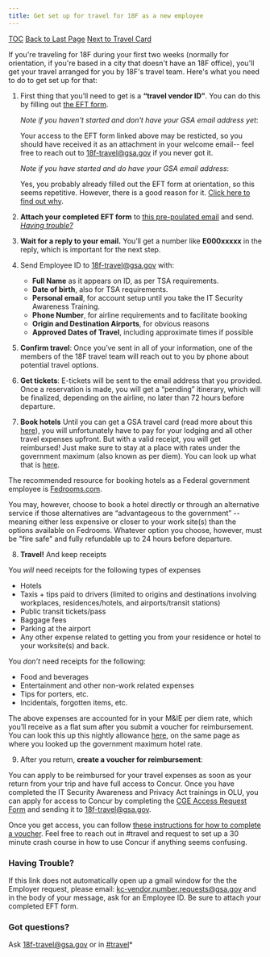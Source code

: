 ```yaml
---
title: Get set up for travel for 18F as a new employee
---
```


[TOC](/travel-guide-table-of-contents)
[Back to Last Page](/first-time-travel-obtain-vendor-id-start)
[Next to Travel Card](/first-time-travel-travel-card)

If you're traveling for 18F during your first two weeks (normally for orientation, if you're based in a city that doesn't have an 18F office), you'll get your travel arranged for you by 18F's travel team. Here's what you need to do to get set up for that:

1. First thing that you’ll need to get is a **“travel vendor ID”**. You can do this by filling out [the EFT form](https://drive.google.com/a/gsa.gov/file/d/0B0Kck5dqF_Ebb0FFZ29RR0JmVVk/view?usp=sharing). 

   _Note if you haven't started and don't have your GSA email address yet_: 
  
   Your access to the EFT form linked above may be resticted, so you should have received it as an attachment in your welcome email-- feel free to reach out to [18f-travel@gsa.gov](mailto:18f-travel@gsa.gov) if you never got it.

   _Note if you have started and do have your GSA email address_: 
  
   Yes, you probably already filled out the EFT form at orientation, so this seems repetitive. However, there is a good reason for it. [Click here to find out why](https://docs.google.com/document/d/1cHGnvUVGzYJkSuW0-2ZEy4g4vwgNLLkZcI1j5JVozDQ/edit#bookmark=id.f206jlg5swxh).

2.  **Attach your completed EFT form** to [this pre-poulated email](https://mail.google.com/mail/?view=cm&ui=2&tf=0&fs=1&to=kc-vendor.number.requests%40gsa.gov&su=Request%20to%20Obtain%20Employee%20ID&body=To%20KC%20Vendor%2C%0A%0ACould%20I%20please%20have%20my%20employee%20ID%3F%0A%0AThank%20you%2C%0A) and send.
[_Having trouble?_](#having-trouble)

3. **Wait for a reply to your email.**
   You’ll get a number like **E000xxxxx** in the reply, which is important for the next step.

4. Send Employee ID to [18f-travel@gsa.gov](mailto:18f-travel@gsa.gov) with:
   * **Full Name** as it appears on ID, as per TSA requirements.
   * **Date of birth**, also for TSA requirements.
   * **Personal email**, for account setup until you take the IT Security Awareness Training.
   * **Phone Number**, for airline requirements and to facilitate booking
   * **Origin and Destination Airports**, for obvious reasons
   * **Approved Dates of Travel**, including approximate times if possible

5. **Confirm travel**: Once you’ve sent in all of your information, one of the members of the 18F travel team will reach out to you by phone about potential travel options.

6. **Get tickets**: E-tickets will be sent to the email address that you provided. Once a reservation is made, you will get a “pending” itinerary, which will be finalized, depending on the airline, no later than 72 hours before departure.

7. **Book hotels** Until you can get a GSA travel card (read more about this [here](https://handbook.18f.gov/first-time-travel-travel-card/)), you will unfortunately have to pay for your lodging and all other travel expenses upfront. But with a valid receipt, you will get reimbursed! Just make sure to stay at a place with rates under the government maximum (also known as per diem). You can look up what that is [here](http://www.gsa.gov/portal/category/100120).

 The recommended resource for booking hotels as a Federal government employee is [Fedrooms.com](fedrooms.com).

 You may, however, choose to book a hotel directly or through an alternative service if those alternatives are “advantageous to the government” -- meaning either less expensive or closer to your work site(s) than the options available on Fedrooms. Whatever option you choose, however, must be "fire safe" and fully refundable up to 24 hours before departure.

8. **Travel!** And keep receipts

 You _will_ need receipts for the following types of expenses
  * Hotels
  * Taxis + tips paid to drivers (limited to origins and destinations involving workplaces, residences/hotels, and airports/transit stations)
  * Public transit tickets/pass
  * Baggage fees
  * Parking at the airport
  * Any other expense related to getting you from your residence or hotel to your worksite(s) and back.

 You _don’t_ need receipts for the following:
  * Food and beverages
  * Entertainment and other non-work related expenses
  * Tips for porters, etc.
  * Incidentals, forgotten items, etc.

  The above expenses are accounted for in your M&IE per diem rate, which you’ll receive as a flat sum after you submit a voucher for reimbursement. You can look this up this nightly allowance [here](http://www.gsa.gov/portal/category/100120), on the same page as where you looked up the government maximum hotel rate.

9. After you return, **create a voucher for reimbursement**:

 You can apply to be reimbursed for your travel expenses as soon as your return from your trip and have full access to Concur. Once you have completed the IT Security Awareness and Privacy Act trainings in OLU, you can apply for access to Concur by completing the [CGE Access Request Form](https://drive.google.com/a/gsa.gov/file/d/0B0Kck5dqF_EbM3ZRaHRqRHFWSzA/view?usp=sharing) and sending it to [18f-travel@gsa.gov](mailto:18f-travel@gsa.gov).

 Once you get access, you can follow [these instructions for how to complete a voucher](https://handbook.18f.gov/travel-guide-5-reimbursement/). Feel free to reach out in #travel and request to set up a 30 minute crash course in how to use Concur if anything seems confusing.


### Having Trouble?
If this link does not automatically open up a gmail window for the the Employer request, please email:  kc-vendor.number.requests@gsa.gov and in the body of your message, ask for an Employee ID. Be sure to attach your completed EFT form.

### Got questions? 
Ask [18f-travel@gsa.gov](mailto:18f-travel@gsa.gov) or in [#travel](https://18f.slack.com/messages/travel)*

